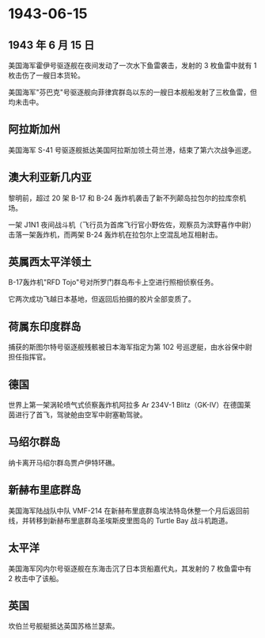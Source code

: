 # 1943-06-15

## 1943 年 6 月 15 日

美国海军霍伊号驱逐舰在夜间发动了一次水下鱼雷袭击，发射的 3 枚鱼雷中就有
1 枚击伤了一艘日本货轮。

美国海军"芬巴克"号驱逐舰向菲律宾群岛以东的一艘日本舰船发射了三枚鱼雷，但均未击中。

## 阿拉斯加州

美国海军 S-41 号驱逐舰抵达美国阿拉斯加领土荷兰港，结束了第六次战争巡逻。

## 澳大利亚新几内亚

黎明前，超过 20 架 B-17 和 B-24
轰炸机袭击了新不列颠岛拉包尔的拉库奈机场。

一架 J1N1
夜间战斗机（飞行员为首席飞行官小野佐佐，观察员为滨野喜作中尉）击落一架轰炸机，而两架
B-24 轰炸机在拉包尔上空混乱地互相射击。

## 英属西太平洋领土

B-17轰炸机"RFD Tojo"号对所罗门群岛布卡上空进行照相侦察任务。

它两次成功飞越日本基地，但返回后拍摄的胶片全部变质了。

## 荷属东印度群岛

捕获的斯图尔特号驱逐舰残骸被日本海军指定为第 102
号巡逻艇，由水谷保中尉担任指挥官。

## 德国

世界上第一架涡轮喷气式侦察轰炸机阿拉多 Ar 234V-1
Blitz（GK-IV）在德国莱茵进行了首飞，驾驶舱由空军中尉塞勒驾驶。

## 马绍尔群岛

纳卡离开马绍尔群岛贾卢伊特环礁。

## 新赫布里底群岛

美国海军陆战队中队 VMF-214
在新赫布里底群岛埃法特岛休整一个月后返回前线，并转移到新赫布里底群岛圣埃斯皮里图岛的
Turtle Bay 战斗机跑道。

## 太平洋

美国海军冈内尔号驱逐舰在东海击沉了日本货船嘉代丸，其发射的 7 枚鱼雷中有
2 枚击中了该船。

## 英国

坎伯兰号舰艇抵达英国苏格兰瑟索。

